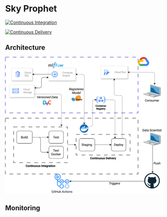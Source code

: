 # Sky Prophet

[![Continuous Integration](https://github.com/UribeAlejandro/SkyProphet/actions/workflows/ci.yml/badge.svg)](https://github.com/UribeAlejandro/SkyProphet/actions/workflows/ci.yml)

[![Continuous Delivery](https://github.com/UribeAlejandro/SkyProphet/actions/workflows/cd.yml/badge.svg)](https://github.com/UribeAlejandro/SkyProphet/actions/workflows/cd.yml)


## Architecture

![Architecture](img/SkyProphet-Architecture.drawio.svg)


## Monitoring
